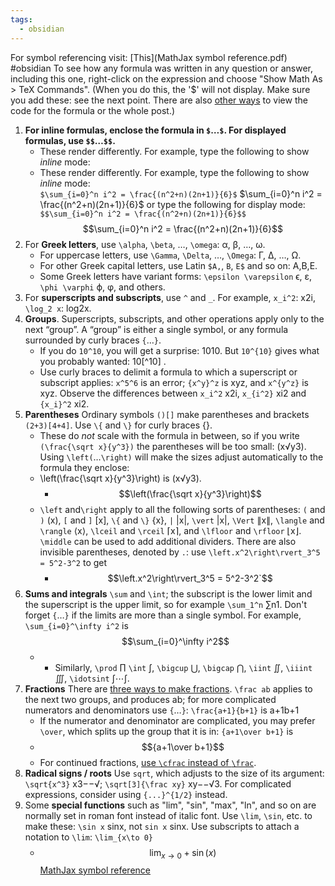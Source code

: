 ```yaml
---
tags:
  - obsidian
---
```

For symbol referencing visit: [This](MathJax symbol reference.pdf)
#obsidian To see how any formula was written in any question or answer, including this one, right-click on the expression and choose "Show Math As > TeX Commands". (When you do this, the '$' will not display. Make sure you add these: see the next point. There are also [other ways](https://math.meta.stackexchange.com/questions/659/how-to-view-latex-source-of-equations) to view the code for the formula or the whole post.)

1. **For inline formulas, enclose the formula in `$`…`$`. For displayed formulas, use `$$`…`$$`.**
	* These render differently. For example, type the following to show _inline_ mode:  
	* These render differently. For example, type the following to show _inline_ mode:  
		`$\sum_{i=0}^n i^2 = \frac{(n^2+n)(2n+1)}{6}$`
	$\sum_{i=0}^n i^2 = \frac{(n^2+n)(2n+1)}{6}$
	or type the following for display mode:  
	`$$\sum_{i=0}^n i^2 = \frac{(n^2+n)(2n+1)}{6}$$`$$\sum_{i=0}^n i^2 = \frac{(n^2+n)(2n+1)}{6}$$
2. For **Greek letters**, use `\alpha`, `\beta`, …, `\omega`: α, β, …, ω.
	* For uppercase letters, use `\Gamma`, `\Delta`, …, `\Omega`: Γ, Δ, …, Ω.
	* For other Greek capital letters, use Latin `$A,`, `B`, `E$` and so on: A,B,E.
	* Some Greek letters have variant forms: `\epsilon \varepsilon` ϵ, ε, `\phi \varphi` ϕ, φ, and others.
3. For **superscripts and subscripts**, use `^` and `_`. For example, `x_i^2`: x2i, `\log_2 x`: log2x.
4. **Groups**. Superscripts, subscripts, and other operations apply only to the next “group”. A “group” is either a single symbol, or any formula surrounded by curly braces `{`…`}`.
	* If you do `10^10`, you will get a surprise: 1010. But `10^{10}` gives what you probably wanted: 10[^10] .
	*  Use curly braces to delimit a formula to which a superscript or subscript applies: `x^5^6` is an error; `{x^y}^z` is xyz, and `x^{y^z}` is xyz. Observe the differences between `x_i^2` x2i, `x_{i^2}` xi2 and `{x_i}^2` xi2.
5. **Parentheses** Ordinary symbols `()[]` make parentheses and brackets ``(2+3)[4+4]``. Use `\{` and `\}` for curly braces {}.
	* These do _not_ scale with the formula in between, so if you write `(\frac{\sqrt x}{y^3})` the parentheses will be too small: (x√y3). Using `\left(`…`\right)` will make the sizes adjust automatically to the formula they enclose: 
	* \left(\frac{\sqrt x}{y^3}\right) is (x√y3).
		* $$\left(\frac{\sqrt x}{y^3}\right)$$
	* `\left` and`\right` apply to all the following sorts of parentheses: `(` and `)` (x), `[` and `]` [x], `\{` and `\}` {x}, `|` |x|, `\vert` |x|, `\Vert` ∥x∥, `\langle` and `\rangle` ⟨x⟩, `\lceil` and `\rceil` ⌈x⌉, and `\lfloor` and `\rfloor` ⌊x⌋. `\middle` can be used to add additional dividers. There are also invisible parentheses, denoted by `.`: use `\left.x^2\right\rvert_3^5 = 5^2-3^2` to get
		* $$\left.x^2\right\rvert_3^5 = 5^2-3^2`$$
6. **Sums and integrals** `\sum` and `\int`; the subscript is the lower limit and the superscript is the upper limit, so for example `\sum_1^n` ∑n1. Don't forget `{`…`}` if the limits are more than a single symbol. For example, `\sum_{i=0}^\infty i^2` is 
	$$\sum_{i=0}^\infty i^2$$
	* - Similarly, `\prod` ∏ `\int` ∫, `\bigcup` ⋃, `\bigcap` ⋂, `\iint` ∬, `\iiint` ∭, `\idotsint` ∫⋯∫.
7. **Fractions** There are [three ways to make fractions](https://math.meta.stackexchange.com/questions/12978/should-dfrac-be-edited-in). `\frac ab` applies to the next two groups, and produces ab; for more complicated numerators and denominators use `{`…`}`: `\frac{a+1}{b+1}` is a+1b+1
	- If the numerator and denominator are complicated, you may prefer `\over`, which splits up the group that it is in: `{a+1\over b+1}` is 
	- $${a+1\over b+1}$$
	- For continued fractions, [use `\cfrac` instead of `\frac`](https://math.meta.stackexchange.com/questions/5020/mathjax-basic-tutorial-and-quick-reference/5058#5058).
8. **Radical signs / roots** Use `sqrt`, which adjusts to the size of its argument: `\sqrt{x^3}` x3−−√; `\sqrt[3]{\frac xy}` xy−−√3. For complicated expressions, consider using `{...}^{1/2}` instead.
9. Some **special functions** such as "lim", "sin", "max", "ln", and so on are normally set in roman font instead of italic font. Use `\lim`, `\sin`, etc. to make these: `\sin x` sinx, not `sin x` sinx. Use subscripts to attach a notation to `\lim`: `\lim_{x\to 0}`
	* $$\lim_{x\to 0}+\sin (x)$$
[MathJax symbol reference](MathJax%20symbol%20reference.pdf)
